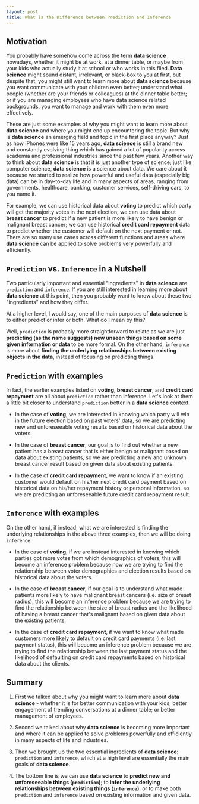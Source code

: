 ```yaml
---
layout: post
title: What is the Difference between Prediction and Inference
---
```


## Motivation 

You probably have somehow come across the term **data science** nowadays, whether it might be at work, at a dinner table, or maybe from your kids who actually study it at school or who works in this flied. **Data science** might sound distant, irrelevant, or black-box to you at first, but despite that, you might still want to learn more about **data science** because you want communicate with your children even better; understand what people (whether are your friends or colleagues) at the dinner table better; or if you are managing employees who have data science related backgrounds, you want to manage and work with them even more effectively.  

These are just some examples of why you might want to learn more about **data science** and where you might end up encountering the topic. But why is **data science** an emerging field and topic in the first place anyway? Just as how iPhones were like 15 years ago, **data science** is still a brand new and constantly evolving thing which has gained a lot of popularity across academia and professional industries since the past few years. Another way to think about **data science** is that it is just another type of science; just like computer science, **data science** is a science about data. We care about it because we started to realize how powerful and useful data (especially big data) can be in day-to-day life and in many aspects of areas, ranging from governments, healthcare, banking, customer services, self-driving cars, to you name it. 

For example, we can use historical data about **voting** to predict which party will get the majority votes in the next election; we can use data about **breast cancer** to predict if a new patient is more likely to have benign or malignant breast cancer; we can use historical **credit card repayment** data to predict whether the customer will default on the next payment or not. There are so many use cases across different functions and areas where **data science** can be applied to solve problems very powerfully and efficiently.

## `Prediction` vs. `Inference` in a Nutshell

Two particularly important and essential "ingredients" in **data science** are `prediction` and `inference`. If you are still interested in learning more about **data science** at this point, then you probably want to know about these two "ingredients" and how they differ.

At a higher level, I would say, one of the main purposes of **data science** is to either predict or infer or both. What do I mean by this?

Well, `prediction` is probably more straightforward to relate as we are just **predicting (as the name suggests) new unseen things based on some given information or data** to be more formal. On the other hand, `inference` is more about **finding the underlying relationships between existing objects in the data**, instead of focusing on predicting things.

## `Prediction` with examples

In fact, the earlier examples listed on **voting**, **breast cancer**, and **credit card repayment** are all about `prediction` rather than inference. Let's look at them a little bit closer to understand `prediction` better in a **data science** context. 

* In the case of **voting**, we are interested in knowing which party will win in the future election based on past voters' data, so we are predicting new and unforeseeable voting results based on historical data about the voters.

* In the case of **breast cancer**, our goal is to find out whether a new patient has a breast cancer that is either benign or malignant based on data about existing patients, so we are predicting a new and unknown breast cancer result based on given data about existing patients.

* In the case of **credit card repayment**, we want to know if an existing customer would default on his/her next credit card payment based on historical data on his/her repayment history or personal information, so we are predicting an unforeseeable future credit card repayment result.

## `Inference` with examples

On the other hand, if instead, what we are interested is finding the underlying relationships in the above three examples, then we will be doing `inference`.

* In the case of **voting**, if we are instead interested in knowing which parties got more votes from which demographics of voters, this will become an inference problem because now we are trying to find the relationship between voter demographics and election results based on historical data about the voters.

* In the case of **breast cancer**, if our goal is to understand what made patients more likely to have malignant breast cancers (i.e. size of breast radius), this will become an inference problem because we are trying to find the relationship between the size of breast radius and the likelihood of having a breast cancer that's malignant based on given data about the existing patients.

* In the case of **credit card repayment**, if we want to know what made customers more likely to default on credit card payments (i.e. last payment status), this will become an inference problem because we are trying to find the relationship between the last payment status and the likelihood of defaulting on credit card repayments based on historical data about the clients.

## Summary

1. First we talked about why you might want to learn more about **data science** - whether it is for better communication with your kids; better engagement of trending conversations at a dinner table; or better management of employees. 

2. Second we talked about why **data science** is becoming more important and where it can be applied to solve problems powerfully and efficiently in many aspects of life and industries. 

3. Then we brought up the two essential ingredients of **data science**: `prediction` and `inference`, which at a high level are essentially the main goals of **data science**. 

4. The bottom line is we can use **data science** to **predict new and unforeseeable things (`prediction`)**; to **infer the underlying relationships between existing things (`inference`)**; or to make both `prediction` and `inference` based on existing information and given data. 
